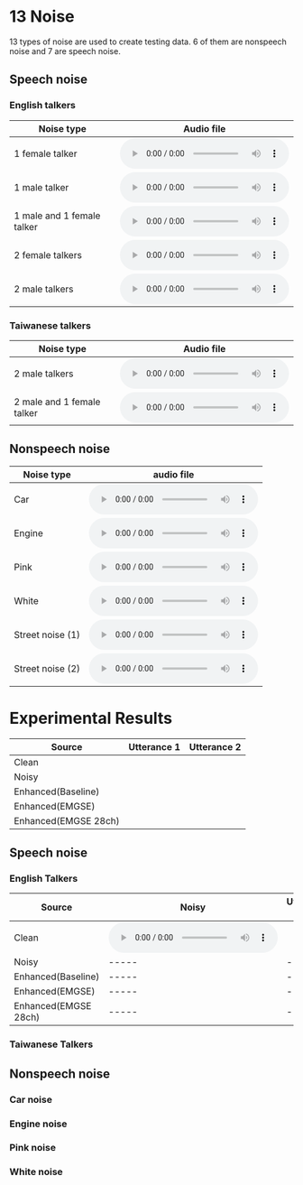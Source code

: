# 13 Noise
13 types of noise are used to create testing data. 6 of them are nonspeech noise and 7 are speech noise.

## Speech noise
### English talkers

Noise type| Audio file|
--------------|-----| 
1 female talker |<audio src="Noise/F_1talker.wav" controls="" preload=""></audio> |
1 male talker |<audio src="Noise/M_1talker.wav" controls="" preload=""></audio>|
1 male and 1 female talker  |<audio src="Noise/1M1F_2talkers.wav" controls="" preload=""></audio>|
2 female talkers  |<audio src="Noise/F_2talkers.wav" controls="" preload=""></audio>|
2 male talkers  |<audio src="Noise/M_2talkers.wav" controls="" preload=""></audio>|
 

### Taiwanese talkers 

Noise type| Audio file|
--------------|----------| 
2 male talkers | <audio src="Noise/Taiwanese_M_2talkers.wav" controls="" preload=""></audio> |
2 male and 1 female talker | <audio src = "Noise/Taiwanese_2M1F_3talkers.wav" controls="" preload=""></audio>|

## Nonspeech noise

Noise type| audio file|
--------------|-----| 
Car|<audio src="Noise/car noise.wav" controls="" preload=""></audio> |   
Engine|<audio src="Noise/engine noise.wav" controls="" preload=""></audio>|
Pink|<audio src="Noise/pink noise.wav" controls="" preload=""></audio>|
White|<audio src="Noise/white noise.wav" controls="" preload=""></audio>|
Street noise (1)|<audio src="Noise/street noise(1).wav" controls="" preload=""></audio>|
Street noise (2)|<audio src="Noise/street noise(2).wav" controls="" preload=""></audio>|

# Experimental Results 

Source| Utterance 1| Utterance 2|
--------------|-----|-----|
Clean|
Noisy|
Enhanced(Baseline)|
Enhanced(EMGSE)|
Enhanced(EMGSE 28ch)|


## Speech noise
### English Talkers

Source| Noisy         | Utterance 19  |  Utterance 29  |
--------------|-----|-----| -----|
Clean|<audio src="" controls="" preload=""></audio> | |  |
Noisy|-----|-----| -----|
Enhanced(Baseline)|-----|-----| -----|
Enhanced(EMGSE)|-----|-----| -----|
Enhanced(EMGSE 28ch)|-----|-----| -----|


### Taiwanese Talkers
## Nonspeech noise
### Car noise
### Engine noise
### Pink noise
### White noise


 
<div align="center"></div>
<p style="text-align: center;"> </p>

